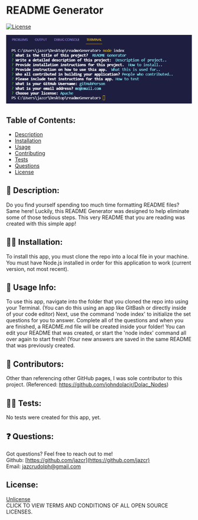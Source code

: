 
# README Generator

[![License](https://img.shields.io/badge/License-Unlicense%20-blue.svg)](https://opensource.org/licenses/Unlicense)

![Screenshot of CLI](./images/Capture.jpg)

## Table of Contents: 

*  [Description](#description)
*  [Installation](#install)
*  [Usage](#usage)
*  [Contributing](#contributing)
*  [Tests](#tests)
*  [Questions](#questions)
*  [License](#license)

## :scroll: Description: 

Do you find yourself spending too much time formatting README files? Same here! Luckily, this README Generator was designed to help eliminate some of those tedious steps. This very README that you are reading was created with this simple app! 

## :man_mechanic: Installation:

To install this app, you must clone the repo into a local file in your machine. You must have Node.js installed in order for this application to work (current version, not most recent).

## :book: Usage Info:

To use this app, navigate into the folder that you cloned the repo into using your Terminal. (You can do this using an app like GitBash or directly inside of your code editor) Next, use the command 'node index' to initialize the set questions for you to answer. Complete all of the questions and when you are finished, a README.md file will be created inside your folder! You can edit your README that was created, or start the 'node index' command all over again to start fresh! (Your new answers are saved in the same README that was previously created.

## :couple: Contributors:

Other than referencing other GitHub pages, I was sole contributor to this project. (Referenced: https://github.com/johndolacjr/Dolac_Nodes)

## :woman_scientist: Tests:

No tests were created for this app, yet.

## ❓ Questions:

Got questions? Feel free to reach out to me!<br>
Github: [https://github.com/jazcr](https://github.com/jazcr)<br>
Email: [jazcrudolph@gmail.com](jazcrudolph@gmail.com)

## License:
[Unlicense](https://opensource.org/licenses)<br>
CLICK TO VIEW TERMS AND CONDITIONS OF ALL OPEN SOURCE LICENSES.


